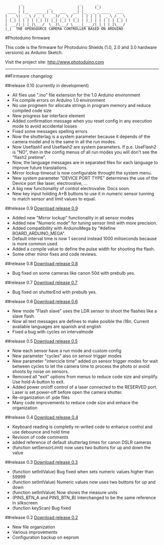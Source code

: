            _                          _       _             
          | |           _            | |     (_)            
     ____ | |__   ___ _| |_  ___   __| |_   _ _ ____   ___  
    |  _ \|  _ \ / _ (_   _)/ _ \ / _  | | | | |  _ \ / _ \ 
    | |_| | | | | |_| || |_| |_| ( (_| | |_| | | | | | |_| |
    |  __/|_| |_|\___/  \__)\___/ \____|____/|_|_| |_|\___/ 
    |_|  THE OPENSOURCE CAMERA CONTROLLER BASED ON ARDUINO                                                         



#Photoduino firmware

This code is the firmware for Photoduino Shields (1.0, 2.0 and 3.0 hardware versions) as Arduino Sketch.

Visit the project site: <http://www.photoduino.com>

* * *

##Firmware changelog:
 
##release 0.10 (currently in development)

 - All files use ".ino" file extension for the 1.0 Arduino environment
 - Fix compile errors on Arduino 1.0 environment
 - No use progmem for allocate strings in program memory and reduce compiled code size
 - New progress bar interface element
 - Added confirmation message when you reset config in any execution mode to avoid accidental losses
 - Fixed some messages spelling errors
 - Now the shutterlag is a system parameter because it depends of the camera model and is the same in all the run modes. 
 - Now Useflash1 and Useflash2 are system parameters. If p.e. UseFlash2 is "NO", then in the config menus of all run modes you will don't see the "flash2 pretime".
 - Now, the language messages are in separated files for each language to improve future translations.
 - Mirror lockup timeout is now configurable throught the system menu.
 - New system parameter "DEVICE PORT TYPE" determines the use of the Device port like laser, electrovalve, ...
 - A big new functionality of control electrovalve. Docs soon.
 - New key input holding A+B buttons to use it in numeric sensor tunning to match sensor and limit values to equal.
  
 
##release 0.9 
[Download release 0.9](https://github.com/downloads/Photoduino/photoduino-firmware/photoduino.shield.firmware.v.0.9.zip)

 - Added new "Mirror lockup" functionality in all sensor modes
 - Added new "Numeric mode" for tuning sensor limit with more precision. 
 - Added compatibility with ArduinoMega by "#define BOARD_ARDUINO_MEGA".
 - Default interval time is now 1 second instead 1000 miliseconds because 
   is more common used.
 - Added a compile value to define the pulse width for shooting the flash.
 - Some other minor fixes and code reviews.  
 
##release 0.8
[Download release 0.8](https://github.com/downloads/Photoduino/photoduino-firmware/photoduino.shield.firmware.v.0.8.zip)

 - Bug fixed on some cameras like canon 50d with prebulb yes. 
 
##release 0.7 
[Download release 0.7](https://github.com/downloads/Photoduino/photoduino-firmware/photoduino.shield.firmware.v.0.7.zip)

 - Bug fixed on shutterEnd with prebulb yes. 
  
##release 0.6 
[Download release 0.6](https://github.com/downloads/Photoduino/photoduino-firmware/photoduino.shield.firmware.v.0.6.zip)

 - New mode "Flash slave" uses the LDR sensor to shoot the flashes like a 
   slave flash.
 - Now all text messages are defines to make posible the i18n. 
   Current available languages are spanish and english
 - Fixed a bug with cycles on intervalmode
 
##release 0.5 
[Download release 0.5](https://github.com/downloads/Photoduino/photoduino-firmware/photoduino.shield.firmware.v.0.5.zip)

 - Now each sensor have a run mode and custom config
 - New parameter "cycles" also on sensor trigger modes
 - New parameter "intercicle time" added on sensor trigger modes for wait
   between cycles to let the camera time to process the photo or avoid shoots
   by noise on sensors.
 - Removed all "exit" options from menus to reduce code size and simplify. 
   Use hold-A-button to exit.
 - Added power on/off control of a laser connected to the RESERVED port. 
   Laser is set power-off before open the camera shutter.
 - Re-organization of .pde files
 - Many code improvements to reduce code size and enhace the organization
 
##release 0.4
[Download release 0.4](https://github.com/downloads/Photoduino/photoduino-firmware/photoduino.shield.firmware.v.0.4.zip)

 - Keyboard reading is completly re-writed code to enhance control and use 
   debounce and hold time
 - Revision of code comments
 - added reference of default shutterlag times for canon DSLR cameras
 - (function setSensorLimit) now uses two buttons for up and down the value
  
##release 0.3
[Download release 0.3](https://github.com/downloads/Photoduino/photoduino-firmware/photoduino.shield.firmware.v.0.3.zip)

 - (function setIntValue) Bug fixed when sets numeric values higher than 59999 
 - (function setIntValue) Numeric values now uses two buttons for up and down 
 - (function setIntValue) Now shows the measure units
 - (PINS_BTN_A and PINS_BTN_B) Interchanged to be the same reference in silkscreen
 - (function keyScan) Bug fixed
 
##release 0.2
[Download release 0.2](https://github.com/downloads/Photoduino/photoduino-firmware/photoduino.shield.firmware.v.0.2.zip)

 - New file organization
 - Various improvements
 - Configuration backup on eeprom
 
